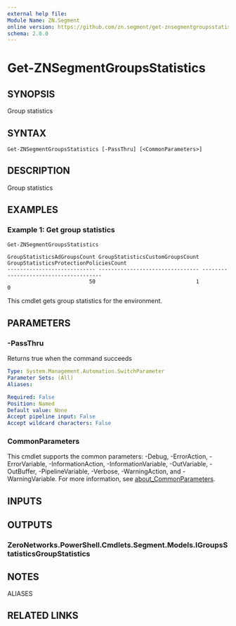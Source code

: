 ```yaml
---
external help file:
Module Name: ZN.Segment
online version: https://github.com/zn.segment/get-znsegmentgroupsstatistics
schema: 2.0.0
---
```


# Get-ZNSegmentGroupsStatistics

## SYNOPSIS
Group statistics

## SYNTAX

```
Get-ZNSegmentGroupsStatistics [-PassThru] [<CommonParameters>]
```

## DESCRIPTION
Group statistics

## EXAMPLES

### Example 1: Get group statistics
```powershell
Get-ZNSegmentGroupsStatistics
```

```output
GroupStatisticsAdGroupsCount GroupStatisticsCustomGroupsCount GroupStatisticsProtectionPoliciesCount
---------------------------- -------------------------------- --------------------------------------
                          50                                1                                      0
```

This cmdlet gets group statistics for the environment.

## PARAMETERS

### -PassThru
Returns true when the command succeeds

```yaml
Type: System.Management.Automation.SwitchParameter
Parameter Sets: (All)
Aliases:

Required: False
Position: Named
Default value: None
Accept pipeline input: False
Accept wildcard characters: False
```

### CommonParameters
This cmdlet supports the common parameters: -Debug, -ErrorAction, -ErrorVariable, -InformationAction, -InformationVariable, -OutVariable, -OutBuffer, -PipelineVariable, -Verbose, -WarningAction, and -WarningVariable. For more information, see [about_CommonParameters](http://go.microsoft.com/fwlink/?LinkID=113216).

## INPUTS

## OUTPUTS

### ZeroNetworks.PowerShell.Cmdlets.Segment.Models.IGroupsStatisticsGroupStatistics

## NOTES

ALIASES

## RELATED LINKS

